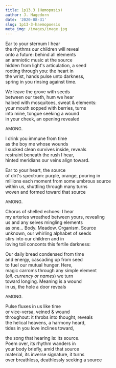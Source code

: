 ```yaml
---
title: 1p13.3 (Hæmopœsis)
author: J. Hagedorn
date: '2020-08-31'
slug: 1p13-3-haemopoesis
meta_img: /images/image.jpg
---
```


Ear to your sternum I hear  
the rhythms our children will reveal  
onto a future: behind all elements  
an amniotic music at the source  
hidden from light's articulation, a seed  
rooting through you: the heart in  
the wrist, hands pulse unto darkness,  
spring in you rinsing against time.  

We leave the grove with seeds  
between our teeth, hum we hear  
haloed with mosquitoes, sweat & elements:  
your mouth sopped with berries, turns  
into mine, tongue seeking a wound  
in your cheek, an opening revealed  

<font size="2">
AMONG.  
</font>

I drink you immune from time  
as the boy me whose wounds  
I sucked clean survives inside, reveals  
restraint beneath the rush I hear,  
hinted meridians our veins align toward.  

Ear to your heart, the source  
of dirt's spectrum: purple, orange, pouring in  
millions each moment from some umbrous source  
within us, shuttling through many turns  
woven and formed toward that source  

<font size="2">
AMONG.  
</font>

Chorus of shelled echoes: I hear  
my arteries wreathed between yours, revealing  
us and any selves mingling elements  
as one... Body. Meadow. Organism. Source  
unknown, our whirling alphabet of seeds  
stirs into our children and in  
loving toil conconts this fertile darkness:  

Our daily bread condensed from time  
and energy, cascading up from seed  
to fuel our mutual hunger.  Here,  
magic carroms through any simple element  
(*oil, currency or names*) we turn  
toward longing.  Meaning is a wound  
in us, the hole a door reveals  

<font size="2">
AMONG.  
</font>

Pulse fluxes in us like time  
or vice-versa, veined & wound  
throughout: it throbs into thought, reveals  
the helical heavens, a harmony heard,  
tides in you love inclines toward,  

the song that hearing is: its source.  
Poem over, its rhythm wanders in  
your body briefly, amid that source  
material, its inverse signature, it turns  
over breathless, deathlessly seeking a source  
